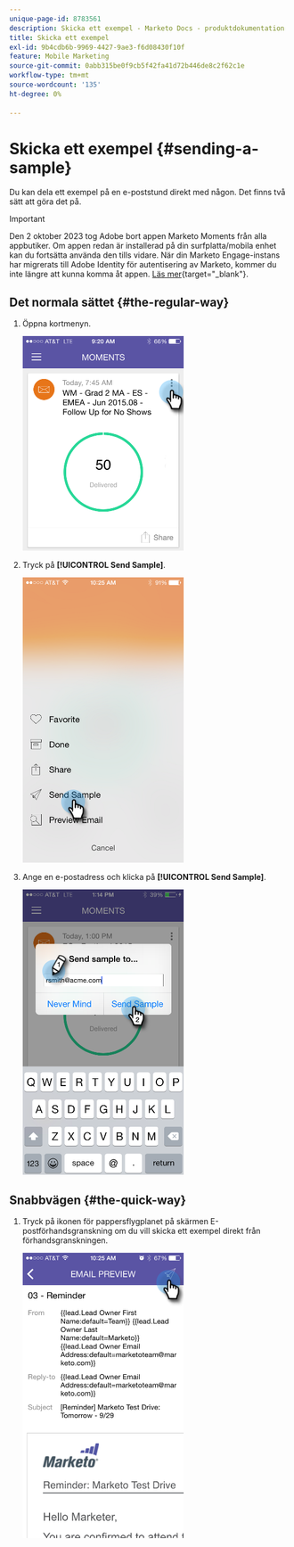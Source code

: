 ```yaml
---
unique-page-id: 8783561
description: Skicka ett exempel - Marketo Docs - produktdokumentation
title: Skicka ett exempel
exl-id: 9b4cdb6b-9969-4427-9ae3-f6d08430f10f
feature: Mobile Marketing
source-git-commit: 0abb315be0f9cb5f42fa41d72b446de8c2f62c1e
workflow-type: tm+mt
source-wordcount: '135'
ht-degree: 0%

---
```


# Skicka ett exempel {#sending-a-sample}

Du kan dela ett exempel på en e-poststund direkt med någon. Det finns två sätt att göra det på.

>[!IMPORTANT]
>
>Den 2 oktober 2023 tog Adobe bort appen Marketo Moments från alla appbutiker. Om appen redan är installerad på din surfplatta/mobila enhet kan du fortsätta använda den tills vidare. När din Marketo Engage-instans har migrerats till Adobe Identity för autentisering av Marketo, kommer du inte längre att kunna komma åt appen. [Läs mer](https://nation.marketo.com/t5/product-discussions/marketo-events-app-and-marketo-moments-app-end-of-life/m-p/340712/highlight/true#M193869){target="_blank"}.

## Det normala sättet {#the-regular-way}

1. Öppna kortmenyn.

   ![](assets/image2015-7-14-16-3a44-3a7.png)

1. Tryck på **[!UICONTROL Send Sample]**.

   ![](assets/image2015-7-14-16-3a40-3a54.png)

1. Ange en e-postadress och klicka på **[!UICONTROL Send Sample]**.

   ![](assets/image2015-7-14-17-3a2-3a32.png)

## Snabbvägen {#the-quick-way}

1. Tryck på ikonen för pappersflygplanet på skärmen E-postförhandsgranskning om du vill skicka ett exempel direkt från förhandsgranskningen.

   ![](assets/image2015-9-25-10-3a28-3a47.png)
